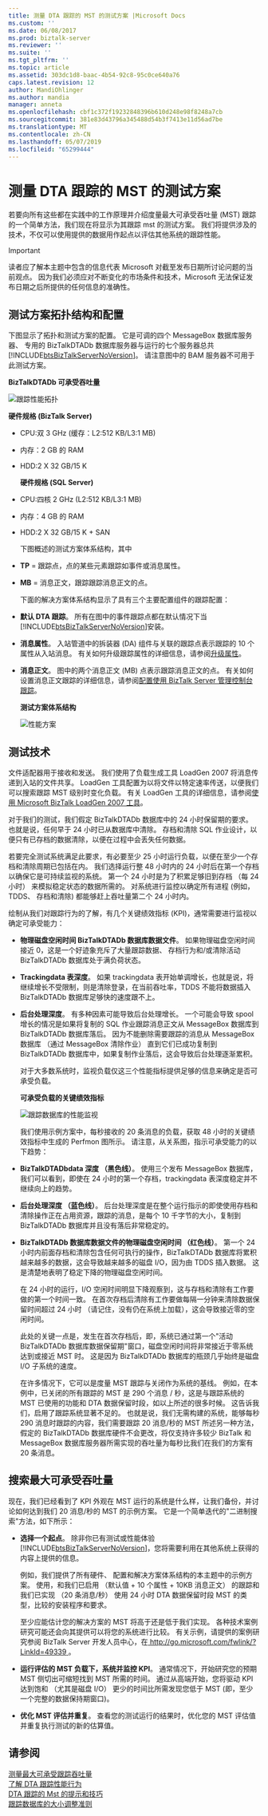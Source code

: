 ```yaml
---
title: 测量 DTA 跟踪的 MST 的测试方案 |Microsoft Docs
ms.custom: ''
ms.date: 06/08/2017
ms.prod: biztalk-server
ms.reviewer: ''
ms.suite: ''
ms.tgt_pltfrm: ''
ms.topic: article
ms.assetid: 303dc1d8-baac-4b54-92c8-95c0ce640a76
caps.latest.revision: 12
author: MandiOhlinger
ms.author: mandia
manager: anneta
ms.openlocfilehash: cbf1c372f19232848396b610d248e98f8248a7cb
ms.sourcegitcommit: 381e83d43796a345488d54b3f7413e11d56ad7be
ms.translationtype: MT
ms.contentlocale: zh-CN
ms.lasthandoff: 05/07/2019
ms.locfileid: "65299444"
---
```

# <a name="test-scenarios-for-measuring-mst-of-dta-tracking"></a>测量 DTA 跟踪的 MST 的测试方案
若要向所有这些都在实践中的工作原理并介绍度量最大可承受吞吐量 (MST) 跟踪的一个简单方法，我们现在将显示为其跟踪 mst 的测试方案。 我们将提供涉及的技术，不仅可以使用提供的数据用作起点以评估其他系统的跟踪性能。  
  
> [!IMPORTANT]
>  读者应了解本主题中包含的信息代表 Microsoft 对截至发布日期所讨论问题的当前观点。 因为我们必须应对不断变化的市场条件和技术，Microsoft 无法保证发布日期之后所提供的任何信息的准确性。  
  
## <a name="test-scenario-topology-and-configuration"></a>测试方案拓扑结构和配置  
 下图显示了拓扑和测试方案的配置。  它是可调的四个 MessageBox 数据库服务器、 专用的 BizTalkDTADb 数据库服务器与运行的七个服务器总共[!INCLUDE[btsBizTalkServerNoVersion](../includes/btsbiztalkservernoversion-md.md)]。 请注意图中的 BAM 服务器不可用于此测试方案。  
  
 **BizTalkDTADb 可承受吞吐量**  
  
 ![跟踪性能拓扑](../core/media/trackingperformancetopology.gif "TrackingPerformanceTopology")  
  
 **硬件规格 (BizTalk Server)**  
  
- CPU:双 3 GHz (缓存：L2:512 KB/L3:1 MB)  
  
- 内存：2 GB 的 RAM  
  
- HDD:2 X 32 GB/15 K  
  
  **硬件规格 (SQL Server)**  
  
- CPU:四核 2 GHz (L2:512 KB/L3:1 MB)  
  
- 内存：4 GB 的 RAM  
  
- HDD:2 X 32 GB/15 K + SAN  
  
  下图概述的测试方案体系结构，其中  
  
- **TP** = 跟踪点，点的某些元素跟踪如事件或消息属性。  
  
- **MB** = 消息正文，跟踪跟踪消息正文的点。  
  
  下面的解决方案体系结构显示了具有三个主要配置组件的跟踪配置：  
  
- **默认 DTA 跟踪**。 所有在图中的事件跟踪点都在默认情况下当[!INCLUDE[btsBizTalkServerNoVersion](../includes/btsbiztalkservernoversion-md.md)]安装。  
  
- **消息属性**。 入站管道中的拆装器 (DA) 组件与关联的跟踪点表示跟踪的 10 个属性从入站消息。 有关如何升级跟踪属性的详细信息，请参阅[升级属性](../core/promoting-properties.md)。  
  
- **消息正文**。 图中的两个消息正文 (MB) 点表示跟踪消息正文的点。 有关如何设置消息正文跟踪的详细信息，请参阅[配置使用 BizTalk Server 管理控制台跟踪](http://msdn.microsoft.com/49b7f9d3-60b5-41bd-ba8b-029253926bef)。  
  
  **测试方案体系结构**  
  
  ![性能方案](../core/media/performancescenarios.gif "PerformanceScenarios")  
  
## <a name="test-techniques"></a>测试技术  
 文件适配器用于接收和发送。 我们使用了负载生成工具 LoadGen 2007 将消息传递到入站的文件共享。 LoadGen 工具配置为以将文件以特定速率传送，以便我们可以搜索跟踪 MST 级别时变化负载。 有关 LoadGen 工具的详细信息，请参阅[使用 Microsoft BizTalk LoadGen 2007 工具](../core/using-the-microsoft-biztalk-loadgen-2007-tool.md)。  
  
 对于我们的测试，我们假定 BizTalkDTADb 数据库中的 24 小时保留期的要求。 也就是说，任何早于 24 小时已从数据库中清除。 存档和清除 SQL 作业设计，以便只有已存档的数据清除，以便在过程中会丢失任何数据。  
  
 若要完全测试系统满足此要求，有必要至少 25 小时运行负载，以便在至少一个存档和清除周期已包括在内。 我们选择运行整 48 小时内的 24 小时后在第一个存档以确保它是可持续监视的系统。 第一个 24 小时是为了积累足够旧到存档 （每 24 小时） 来模拟稳定状态的数据所需的。 对系统进行监控以确定所有进程 (例如，TDDS、 存档和清除) 都能够赶上吞吐量第二个 24 小时内。  
  
 绘制从我们对跟踪行为的了解，有几个关键绩效指标 (KPI)，通常需要进行监视以确定可承受能力：  
  
- **物理磁盘空闲时间 BizTalkDTADb 数据库数据文件**。 如果物理磁盘空闲时间接近 0，这是一个好迹象充斥了大量跟踪数据、 存档行为和/或清除活动 BizTalkDTADb 数据库处于满负荷状态。  
  
- **Trackingdata 表深度**。 如果 trackingdata 表开始单调增长，也就是说，将继续增长不受限制，则是清除登录，在当前吞吐率，TDDS 不能将数据插入 BizTalkDTADb 数据库足够快的速度跟不上。  
  
- **后台处理深度**。 有多种因素可能导致后台处理增长。 一个可能会导致 spool 增长的情况是如果将复制的 SQL 作业跟踪消息正文从 MessageBox 数据库到 BizTalkDTADb 数据库落后。 因为不能删除需要跟踪的消息从 MessageBox 数据库 （通过 MessageBox 清除作业） 直到它们已成功复制到 BizTalkDTADb 数据库中，如果复制作业落后，这会导致后台处理逐渐累积。  
  
  对于大多数系统时，监视负载仅这三个性能指标提供足够的信息来确定是否可承受负载。  
  
  **可承受负载的关键绩效指标**  
  
  ![跟踪数据库的性能监视](../core/media/perf-monitor-tracking-db.gif "Perf_Monitor_Tracking_db")  
  
  我们使用示例方案中，每秒接收的 20 条消息的负载，获取 48 小时的关键绩效指标中生成的 Perfmon 图所示。 请注意，从关系图，指示可承受能力的以下趋势：  
  
- **BizTalkDTADbdata 深度 （黑色线）**。 使用三个发布 MessageBox 数据库，我们可以看到，即使在 24 小时的第一个存档，trackingdata 表深度稳定并不继续向上的趋势。  
  
- **后台处理深度 （蓝色线）**。 后台处理深度是在整个运行指示的即使使用存档和清除操作正在占用资源，跟踪的消息，是每个 10 千字节的大小，复制到 BizTalkDTADb 数据库并且没有落后非常稳定的。  
  
- **BizTalkDTADb 数据库数据文件的物理磁盘空闲时间 （红色线）**。 第一个 24 小时内前面存档和清除包含任何可执行的操作，BizTalkDTADb 数据库将累积越来越多的数据，这会导致越来越多的磁盘 I/O，因为由 TDDS 插入数据。 这是清楚地表明了稳定下降的物理磁盘空闲时间。  
  
   在 24 小时的运行，I/O 空闲时间明显下降观察到，这与存档和清除有工作要做的第一个时间一致。 在首次存档后清除有工作要做每隔一分钟来清除数据保留时间超过 24 小时 （请记住，没有仍在系统上加载），这会导致接近零的空闲时间。  
  
   此处的关键一点是，发生在首次存档后，即，系统已通过第一个"活动 BizTalkDTADb 数据库数据保留期"窗口，磁盘空闲时间将非常接近于零系统达到或接近 MST 时。 这是因为 BizTalkDTADb 数据库的瓶颈几乎始终是磁盘 I/O 子系统的速度。  
  
  在许多情况下，它可以是度量 MST 跟踪与关闭作为系统的基线。 例如，在本例中，已关闭的所有跟踪的 MST 是 290 个消息 / 秒，这是与跟踪系统的 MST 已使用的功能和 DTA 数据保留时段，如以上所述的很多时候。 这告诉我们，启用了跟踪系统显著不足的。 也就是说，我们无需构建的系统，能够每秒 290 消息时跟踪的内容，我们需要跟踪 20 消息/秒的 MST 所述另一种方法，假定的 BizTalkDTADb 数据库硬件不会更改，将仅支持许多较少 BizTalk 和MessageBox 数据库服务器所需实现的吞吐量为每秒比我们在我们的方案有 20 条消息。  
  
## <a name="searching-for-maximum-sustainable-throughput"></a>搜索最大可承受吞吐量  
 现在，我们已经看到了 KPI 外观在 MST 运行的系统是什么样，让我们备份，并讨论如何达到我们 20 消息/秒的 MST 的示例方案。 它是一个简单迭代的"二进制搜索"方法，如下所示：  
  
- **选择一个起点**。 除非你已有测试或性能体验[!INCLUDE[btsBizTalkServerNoVersion](../includes/btsbiztalkservernoversion-md.md)]，您将需要利用在其他系统上获得的内容上提供的信息。  
  
   例如，我们提供了所有硬件、 配置和解决方案体系结构的本主题中的示例方案。 使用，和我们已启用 （默认值 + 10 个属性 + 10KB 消息正文） 的跟踪和我们已实现 （20 条消息/秒） 使用 24 小时 DTA 数据保留时段 MST 的类型，比较的安装程序和要求。  
  
   至少应能估计您的解决方案的 MST 将高于还是低于我们实现。 各种技术案例研究可能还会向其提供可以将您的系统进行比较。 有关示例，请提供的案例研究参阅 BizTalk Server 开发人员中心，在[ http://go.microsoft.com/fwlink/?LinkId=49339 ](http://go.microsoft.com/fwlink/?LinkId=49339)。  
  
- **运行评估的 MST 负载下，系统并监控 KPI**。 通常情况下，开始研究您的预期 MST 侧切出可缩短找到 MST 所需的时间。 通过从高端开始，您将驱动 KPI 达到饱和 （尤其是磁盘 I/O） 更少的时间比所需发现您低于 MST (即，至少一个完整的数据保持期窗口)。  
  
- **优化 MST 评估并重复**。 查看您的测试运行的结果时，优化您的 MST 评估值并重复执行测试的新的估算值。  
  
## <a name="see-also"></a>请参阅  
 [测量最大可承受跟踪吞吐量](../core/measuring-maximum-sustainable-tracking-throughput.md)   
 [了解 DTA 跟踪性能行为](../core/understanding-dta-tracking-performance-behavior.md)   
 [DTA 跟踪的 Mst 的提示和技巧](../core/tips-and-tricks-for-finding-mst-of-dta-tracking.md)   
 [跟踪数据库的大小调整准则](../core/tracking-database-sizing-guidelines.md)
